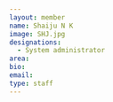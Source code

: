 ```yaml
---
layout: member
name: Shaiju N K
image: SHJ.jpg
designations: 
  - System administrator
area:
bio:
email:
type: staff
---
```

